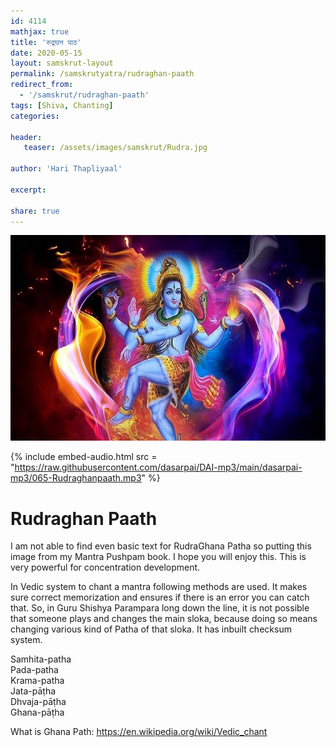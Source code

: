 ```yaml
---    
id: 4114    
mathjax: true    
title: 'रुद्रघन पाठ'    
date: 2020-05-15    
layout: samskrut-layout 
permalink: /samskrutyatra/rudraghan-paath
redirect_from: 
  - '/samskrut/rudraghan-paath'
tags: [Shiva, Chanting]    
categories:    
    
header:    
   teaser: /assets/images/samskrut/Rudra.jpg    
    
author: 'Hari Thapliyaal'    
    
excerpt:    
    
share: true    
---    
```

    
![](/assets/images/samskrut/Rudra.jpg)    
    

    
{% include embed-audio.html src = "https://raw.githubusercontent.com/dasarpai/DAI-mp3/main/dasarpai-mp3/065-Rudraghanpaath.mp3" %}     
    
# Rudraghan Paath    
    
I am not able to find even basic text for RudraGhana Patha so putting this image from my Mantra Pushpam book. I hope you will enjoy this. This is very powerful for concentration development.    
    
    
In Vedic system to chant a mantra following methods are used. It makes sure correct memorization and ensures if there is an error you can catch that. So, in Guru Shishya Parampara long down the line, it is not possible that someone plays and changes the main sloka, because doing so means changing various kind of Patha of that sloka. It has inbuilt checksum system.    
    
Samhita-patha    
Pada-patha    
Krama-patha    
Jata-pāṭha    
Dhvaja-pāṭha    
Ghana-pāṭha    
    
    
What is Ghana Path: https://en.wikipedia.org/wiki/Vedic_chant    
    
